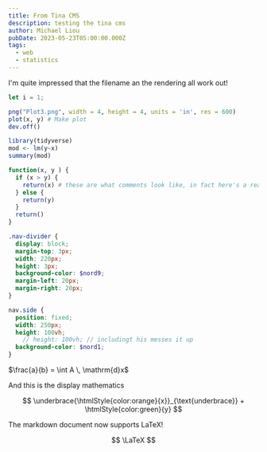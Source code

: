 ```yaml
---
title: From Tina CMS
description: testing the tina cms
author: Michael Liou
pubDate: 2023-05-23T05:00:00.000Z
tags:
  - web
  - statistics
---
```


I'm quite impressed that the filename an the rendering all work out!

```js
let i = 1;
```

```r
png("Plot3.png", width = 4, height = 4, units = 'in', res = 600)
plot(x, y) # Make plot
dev.off()
```

``` r
library(tidyverse)
mod <- lm(y~x)
summary(mod)

function(x, y ) {
  if (x > y) {
    return(x) # these are what comments look like, in fact here's a really really really really really long comment
  } else {
    return(y)
  }
  return()
}
```

```scss
.nav-divider {
  display: block;
  margin-top: 3px;
  width: 220px;
  height: 3px;
  background-color: $nord9;
  margin-left: 20px;
  margin-right: 20px;
}

nav.side {
  position: fixed;
  width: 250px;
  height: 100vh;
    // height: 100vh; // includingt his messes it up
  background-color: $nord1;
}
```

$\frac{a}{b} = \int A \, \mathrm{d}x$

And this is the display mathematics

$$
\underbrace{\htmlStyle{color:orange}{x}}_{\text{underbrace}} + \htmlStyle{color:green}{y}
$$

The markdown document now supports LaTeX!

$$
\LaTeX
$$

<style lang="scss">
    /* .katex-display { font-size: 3em; } */

  .astro-code {
    padding: 20px 30px;
    font-size: 1.2rem;
    line-height: 1.5rem;
    border-radius: 10px;
    /* overflow: hidden; */
  }
</style>